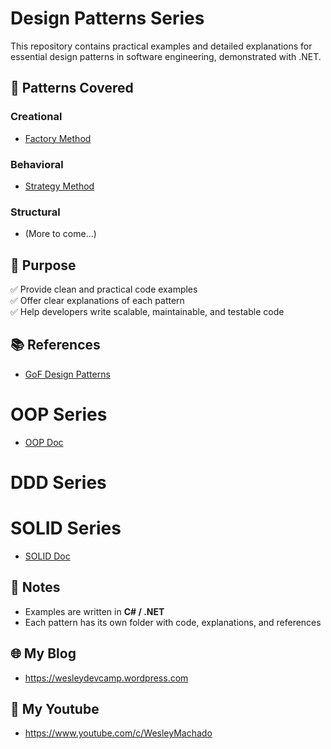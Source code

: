 # Design Patterns Series

This repository contains practical examples and detailed explanations for essential design patterns in software engineering, demonstrated with .NET.

## 📌 Patterns Covered
### Creational
- [Factory Method](./docs/FactoryReadme.md)

### Behavioral
- [Strategy Method](./docs/StrategyReadme.md)

### Structural
- (More to come...)

## 🚀 Purpose

✅ Provide clean and practical code examples  
✅ Offer clear explanations of each pattern  
✅ Help developers write scalable, maintainable, and testable code  

## 📚 References
- [GoF Design Patterns](https://en.wikipedia.org/wiki/Design_Patterns)

# OOP Series
- [OOP Doc](./docs/OOPReadme.md)

# DDD Series

# SOLID Series
- [SOLID Doc](./docs/SOLIDReadme.md)

## 📝 Notes

- Examples are written in **C# / .NET**
- Each pattern has its own folder with code, explanations, and references


## 🌐 My Blog
- https://wesleydevcamp.wordpress.com

## 🎥 My Youtube
- https://www.youtube.com/c/WesleyMachado